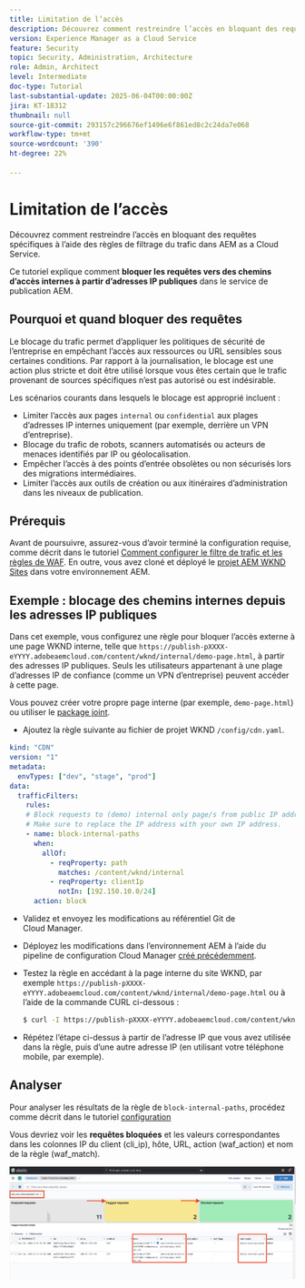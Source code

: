 ```yaml
---
title: Limitation de l’accès
description: Découvrez comment restreindre l’accès en bloquant des requêtes spécifiques à l’aide des règles de filtrage du trafic dans AEM as a Cloud Service.
version: Experience Manager as a Cloud Service
feature: Security
topic: Security, Administration, Architecture
role: Admin, Architect
level: Intermediate
doc-type: Tutorial
last-substantial-update: 2025-06-04T00:00:00Z
jira: KT-18312
thumbnail: null
source-git-commit: 293157c296676ef1496e6f861ed8c2c24da7e068
workflow-type: tm+mt
source-wordcount: '390'
ht-degree: 22%

---
```


# Limitation de l’accès

Découvrez comment restreindre l’accès en bloquant des requêtes spécifiques à l’aide des règles de filtrage du trafic dans AEM as a Cloud Service.

Ce tutoriel explique comment **bloquer les requêtes vers des chemins d’accès internes à partir d’adresses IP publiques** dans le service de publication AEM.

## Pourquoi et quand bloquer des requêtes

Le blocage du trafic permet d’appliquer les politiques de sécurité de l’entreprise en empêchant l’accès aux ressources ou URL sensibles sous certaines conditions. Par rapport à la journalisation, le blocage est une action plus stricte et doit être utilisé lorsque vous êtes certain que le trafic provenant de sources spécifiques n’est pas autorisé ou est indésirable.

Les scénarios courants dans lesquels le blocage est approprié incluent :

- Limiter l’accès aux pages `internal` ou `confidential` aux plages d’adresses IP internes uniquement (par exemple, derrière un VPN d’entreprise).
- Blocage du trafic de robots, scanners automatisés ou acteurs de menaces identifiés par IP ou géolocalisation.
- Empêcher l’accès à des points d’entrée obsolètes ou non sécurisés lors des migrations intermédiaires.
- Limiter l’accès aux outils de création ou aux itinéraires d’administration dans les niveaux de publication.

## Prérequis

Avant de poursuivre, assurez-vous d’avoir terminé la configuration requise, comme décrit dans le tutoriel [Comment configurer le filtre de trafic et les règles de WAF](../setup.md). En outre, vous avez cloné et déployé le [projet AEM WKND Sites](https://github.com/adobe/aem-guides-wknd) dans votre environnement AEM.

## Exemple : blocage des chemins internes depuis les adresses IP publiques

Dans cet exemple, vous configurez une règle pour bloquer l’accès externe à une page WKND interne, telle que `https://publish-pXXXX-eYYYY.adobeaemcloud.com/content/wknd/internal/demo-page.html`, à partir des adresses IP publiques. Seuls les utilisateurs appartenant à une plage d’adresses IP de confiance (comme un VPN d’entreprise) peuvent accéder à cette page.

Vous pouvez créer votre propre page interne (par exemple, `demo-page.html`) ou utiliser le [package joint](../assets/how-to/demo-internal-pages-package.zip).

- Ajoutez la règle suivante au fichier de projet WKND `/config/cdn.yaml`.

```yaml
kind: "CDN"
version: "1"
metadata:
  envTypes: ["dev", "stage", "prod"]
data:
  trafficFilters:
    rules:
    # Block requests to (demo) internal only page/s from public IP address but allow from internal IP address.
    # Make sure to replace the IP address with your own IP address.
    - name: block-internal-paths
      when:
        allOf:
          - reqProperty: path
            matches: /content/wknd/internal
          - reqProperty: clientIp
            notIn: [192.150.10.0/24]
      action: block    
```

- Validez et envoyez les modifications au référentiel Git de Cloud Manager.

- Déployez les modifications dans l’environnement AEM à l’aide du pipeline de configuration Cloud Manager [créé précédemment](../setup.md#deploy-rules-using-adobe-cloud-manager).

- Testez la règle en accédant à la page interne du site WKND, par exemple `https://publish-pXXXX-eYYYY.adobeaemcloud.com/content/wknd/internal/demo-page.html` ou à l’aide de la commande CURL ci-dessous :

  ```bash
  $ curl -I https://publish-pXXXX-eYYYY.adobeaemcloud.com/content/wknd/internal/demo-page.html
  ```

- Répétez l’étape ci-dessus à partir de l’adresse IP que vous avez utilisée dans la règle, puis d’une autre adresse IP (en utilisant votre téléphone mobile, par exemple).

## Analyser

Pour analyser les résultats de la règle de `block-internal-paths`, procédez comme décrit dans le tutoriel [configuration](../setup.md#cdn-logs-ingestion)

Vous devriez voir les **requêtes bloquées** et les valeurs correspondantes dans les colonnes IP du client (cli_ip), hôte, URL, action (waf_action) et nom de la règle (waf_match).

![Requête bloquée dans le tableau de bord de l’outil ELK.](../assets/how-to/elk-tool-dashboard-blocked.png)
